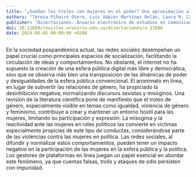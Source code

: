 ```yaml
---
title: "¿Sueñan los troles con mujeres en el poder? Una aproximación al troleo de género como violencia política"
authors: "Teresa Piñeiro Otero, Luis Xabier Martínez Rolán, Laura M. Castro Souto"
publisher: "Disertaciones: Anuario electrónico de estudios en Comunicación Social, 17 (2)"
doi: 10.12804/revistas.urosario.edu.co/disertaciones/a.13988
date: 2024-06-05 00:00:00 +0200
---
```

En la sociedad pospandémica actual, las redes sociales desempeñan un papel crucial como principales espacios de socialización, facilitando la circulación de ideas y comportamientos. No obstante, el internet no ha supuesto la creación de una esfera pública digital más libre y democrática, sino que se observa más bien una transposición de las dinámicas de poder y desigualdades de la esfera pública convencional. El anonimato en línea, en lugar de subvertir las relaciones de género, ha propiciado la desinhibición negativa, normalizando discursos sexistas y misóginos. Una revisión de la literatura científica pone de manifiesto que el troleo de género, especialmente visible en temas como igualdad, violencia de género y feminismo, contribuye a crear y mantener un entorno hostil para las mujeres, limitando su participación y expresión. La misoginia y la reactividad ante las mujeres en roles políticos las convierte en víctimas especialmente propicias de este tipo de conductas, considerándose parte de las violencias contra las mujeres en política. Las redes sociales, al difundir y normalizar estos comportamientos, pueden tener un impacto negativo en la participación de las mujeres en la esfera pública y la política. Los gestores de plataformas en línea juegan un papel esencial en abordar este fenómeno, ya que cuentas falsas, trolls y ataques de odio persisten con impunidad.